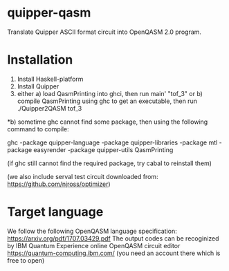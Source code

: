 # quipper-qasm
Translate Quipper ASCII format circuit into OpenQASM 2.0 program.

# Installation
1. Install Haskell-platform
2. Install Quipper
3. either a) load QasmPrinting into ghci, then run main' "tof_3"
   or b) compile QasmPrinting using ghc to get an executable, then run ./Quipper2QASM tof_3

*b) sometime ghc cannot find some package, then using the following command to compile:

ghc -package quipper-language -package quipper-libraries -package mtl -package easyrender -package quipper-utils QasmPrinting

(if ghc still cannot find the required package, try cabal to reinstall them)

(we also include serval test circuit downloaded from: https://github.com/njross/optimizer)

# Target language
We follow the following OpenQASM language specification:
https://arxiv.org/pdf/1707.03429.pdf
The output codes can be recoginized by IBM Quantum Experience online OpenQASM circuit editor https://quantum-computing.ibm.com/ (you need an account there which is free to open)
